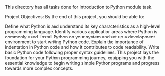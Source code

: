 This directory has all tasks done for Introduction to Python module task. 


Project Objectives:
By the end of this project, you should be able to:

Define what Python is and understand its key characteristics as a high-level programming language.
Identify various application areas where Python is commonly used.
Install Python on your system and set up a development environment to start writing Python code.
Explain the importance of indentation in Python code and how it contributes to code readability.
Write basic Python code following proper syntax guidelines.
This project lays the foundation for your Python programming journey, equipping you with the essential knowledge to begin writing simple Python programs and progress towards more complex concepts.

